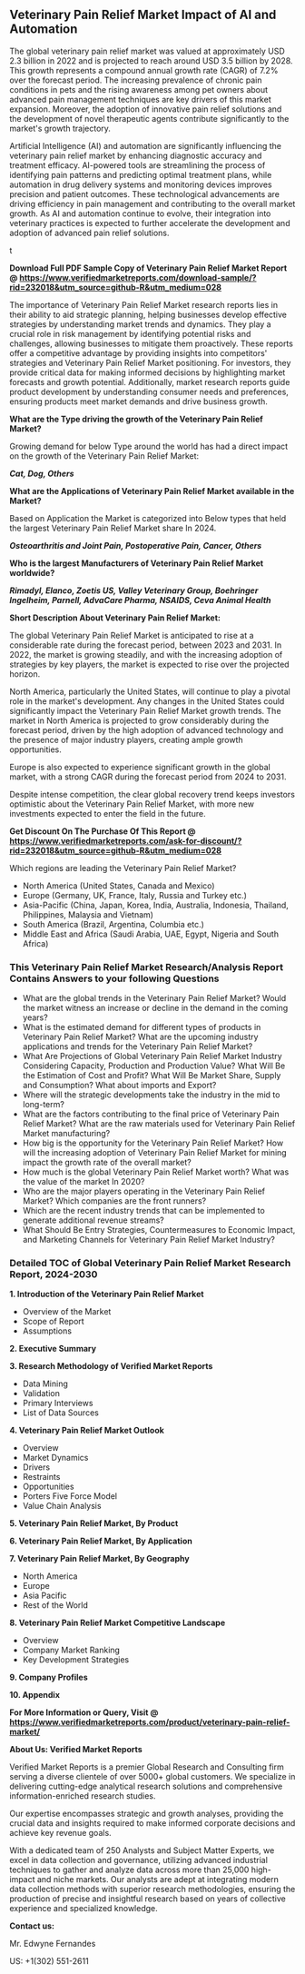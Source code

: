 <h2>Veterinary Pain Relief Market Impact of AI and Automation</h2><p>The global veterinary pain relief market was valued at approximately USD 2.3 billion in 2022 and is projected to reach around USD 3.5 billion by 2028. This growth represents a compound annual growth rate (CAGR) of 7.2% over the forecast period. The increasing prevalence of chronic pain conditions in pets and the rising awareness among pet owners about advanced pain management techniques are key drivers of this market expansion. Moreover, the adoption of innovative pain relief solutions and the development of novel therapeutic agents contribute significantly to the market's growth trajectory.</p><p>Artificial Intelligence (AI) and automation are significantly influencing the veterinary pain relief market by enhancing diagnostic accuracy and treatment efficacy. AI-powered tools are streamlining the process of identifying pain patterns and predicting optimal treatment plans, while automation in drug delivery systems and monitoring devices improves precision and patient outcomes. These technological advancements are driving efficiency in pain management and contributing to the overall market growth. As AI and automation continue to evolve, their integration into veterinary practices is expected to further accelerate the development and adoption of advanced pain relief solutions.</p>t</p><p id="" class=""><strong>Download Full PDF Sample Copy of Veterinary Pain Relief Market Report @ <a href="https://www.verifiedmarketreports.com/download-sample/?rid=232018&utm_source=github-R&utm_medium=028" target="_blank">https://www.verifiedmarketreports.com/download-sample/?rid=232018&utm_source=github-R&utm_medium=028</a></strong></p><p>The importance of&nbsp;Veterinary Pain Relief Market research reports lies in their ability to aid strategic planning, helping businesses develop effective strategies by understanding market trends and dynamics. They play a crucial role in risk management by identifying potential risks and challenges, allowing businesses to mitigate them proactively. These reports offer a competitive advantage by providing insights into competitors' strategies and Veterinary Pain Relief Market positioning. For investors, they provide critical data for making informed decisions by highlighting market forecasts and growth potential. Additionally, market research reports guide product development by understanding consumer needs and preferences, ensuring products meet market demands and drive business growth.</p><p><strong>What are the&nbsp;Type driving the growth of the Veterinary Pain Relief Market?</strong></p><p id="" class="">Growing demand for below Type around the world has had a direct impact on the growth of the Veterinary Pain Relief Market:</p><em><strong>Cat, Dog, Others</strong></em></p><strong>What are the&nbsp;Applications&nbsp;of Veterinary Pain Relief Market available in the Market?</strong></p><p id="" class="">Based on Application the Market is categorized into Below types that held the largest Veterinary Pain Relief Market share In 2024.</p><em><strong>Osteoarthritis and Joint Pain, Postoperative Pain, Cancer, Others</strong></em></p><strong>Who is the largest Manufacturers of Veterinary Pain Relief Market worldwide?</strong></p><p><em><strong>Rimadyl, Elanco, Zoetis US, Valley Veterinary Group, Boehringer Ingelheim, Parnell, AdvaCare Pharma, NSAIDS, Ceva Animal Health</strong></em></p><p id="" class=""><strong>Short Description About Veterinary Pain Relief Market:</strong></p><p>The global Veterinary Pain Relief Market is anticipated to rise at a considerable rate during the forecast period, between 2023 and 2031. In 2022, the market is growing steadily, and with the increasing adoption of strategies by key players, the market is expected to rise over the projected horizon.</p><p>North America, particularly the United States, will continue to play a pivotal role in the market's development. Any changes in the United States could significantly impact the Veterinary Pain Relief Market growth trends. The market in North America is projected to grow considerably during the forecast period, driven by the high adoption of advanced technology and the presence of major industry players, creating ample growth opportunities.</p><p>Europe is also expected to experience significant growth in the global market, with a strong CAGR during the forecast period from 2024 to 2031.</p><p>Despite intense competition, the clear global recovery trend keeps investors optimistic about the Veterinary Pain Relief Market, with more new investments expected to enter the field in the future.</p><p id="" class=""><strong>Get Discount On The Purchase Of This Report @ <a href="https://www.verifiedmarketreports.com/ask-for-discount/?rid=232018&utm_source=github-R&utm_medium=028" target="_blank">https://www.verifiedmarketreports.com/ask-for-discount/?rid=232018&utm_source=github-R&utm_medium=028</a></strong></p>Which regions are leading the Veterinary Pain Relief Market?</p><ul><li>North America (United States, Canada and Mexico)</li><li>Europe (Germany, UK, France, Italy, Russia and Turkey etc.)</li><li>Asia-Pacific (China, Japan, Korea, India, Australia, Indonesia, Thailand, Philippines, Malaysia and Vietnam)</li><li>South America (Brazil, Argentina, Columbia etc.)</li><li>Middle East and Africa (Saudi Arabia, UAE, Egypt, Nigeria and South Africa)</li></ul><h3 id="" class="">This Veterinary Pain Relief Market Research/Analysis Report Contains Answers to your following Questions</h3><ul><li>What are the global trends in the Veterinary Pain Relief Market? Would the market witness an increase or decline in the demand in the coming years?</li><li>What is the estimated demand for different types of products in Veterinary Pain Relief Market? What are the upcoming industry applications and trends for the Veterinary Pain Relief Market?</li><li>What Are Projections of Global Veterinary Pain Relief Market Industry Considering Capacity, Production and Production Value? What Will Be the Estimation of Cost and Profit? What Will Be Market Share, Supply and Consumption? What about imports and Export?</li><li>Where will the strategic developments take the industry in the mid to long-term?</li><li>What are the factors contributing to the final price of Veterinary Pain Relief Market? What are the raw materials used for Veterinary Pain Relief Market manufacturing?</li><li>How big is the opportunity for the Veterinary Pain Relief Market? How will the increasing adoption of Veterinary Pain Relief Market for mining impact the growth rate of the overall market?</li><li>How much is the global Veterinary Pain Relief Market worth? What was the value of the market In 2020?</li><li>Who are the major players operating in the Veterinary Pain Relief Market? Which companies are the front runners?</li><li>Which are the recent industry trends that can be implemented to generate additional revenue streams?</li><li>What Should Be Entry Strategies, Countermeasures to Economic Impact, and Marketing Channels for Veterinary Pain Relief Market Industry?</li></ul><h3 id="" class="">Detailed TOC of Global Veterinary Pain Relief Market Research Report, 2024-2030</h3><p id="" class=""><strong>1. Introduction of the Veterinary Pain Relief Market</strong></p><ul><li>Overview of the Market</li><li>Scope of Report</li><li>Assumptions</li></ul><p id="" class=""><strong>2. Executive Summary</strong></p><p id="" class=""><strong>3. Research Methodology of Verified Market Reports</strong></p><ul><li>Data Mining</li><li>Validation</li><li>Primary Interviews</li><li>List of Data Sources</li></ul><p id="" class=""><strong>4. Veterinary Pain Relief Market Outlook</strong></p><ul><li>Overview</li><li>Market Dynamics</li><li>Drivers</li><li>Restraints</li><li>Opportunities</li><li>Porters Five Force Model</li><li>Value Chain Analysis</li></ul><p id="" class=""><strong>5. Veterinary Pain Relief Market, By Product</strong></p><p id="" class=""><strong>6. Veterinary Pain Relief Market, By Application</strong></p><p id="" class=""><strong>7. Veterinary Pain Relief Market, By Geography</strong></p><ul><li>North America</li><li>Europe</li><li>Asia Pacific</li><li>Rest of the World</li></ul><p id="" class=""><strong>8. Veterinary Pain Relief Market Competitive Landscape</strong></p><ul><li>Overview</li><li>Company Market Ranking</li><li>Key Development Strategies</li></ul><p id="" class=""><strong>9. Company Profiles</strong></p><p id="" class=""><strong>10. Appendix</strong></p><p id="" class=""><strong>For More Information or Query, Visit @ <a href="https://www.verifiedmarketreports.com/product/veterinary-pain-relief-market/" target="_blank">https://www.verifiedmarketreports.com/product/veterinary-pain-relief-market/</a></strong></p><p id="" class=""><strong>About Us: Verified Market Reports</strong></p><p id="" class="">Verified Market Reports is a premier Global Research and Consulting firm serving a diverse clientele of over 5000+ global customers. We specialize in delivering cutting-edge analytical research solutions and comprehensive information-enriched research studies.</p><p id="" class="">Our expertise encompasses strategic and growth analyses, providing the crucial data and insights required to make informed corporate decisions and achieve key revenue goals.</p><p id="" class="">With a dedicated team of 250 Analysts and Subject Matter Experts, we excel in data collection and governance, utilizing advanced industrial techniques to gather and analyze data across more than 25,000 high-impact and niche markets. Our analysts are adept at integrating modern data collection methods with superior research methodologies, ensuring the production of precise and insightful research based on years of collective experience and specialized knowledge.</p><p id="" class=""><strong>Contact us:</strong></p><p id="" class="">Mr. Edwyne Fernandes</p><p id="" class="">US: +1(302) 551-2611</p>